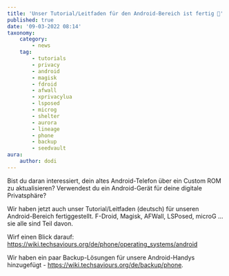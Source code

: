 ```yaml
---
title: 'Unser Tutorial/Leitfaden für den Android-Bereich ist fertig 🍻'
published: true
date: '09-03-2022 08:14'
taxonomy:
    category:
        - news
    tag:
        - tutorials
        - privacy
        - android
        - magisk
        - fdroid
        - afwall
        - xprivacylua
        - lsposed
        - microg
        - shelter
        - aurora
        - lineage
        - phone
        - backup
        - seedvault
aura:
    author: dodi
---
```


Bist du daran interessiert, dein altes Android-Telefon über ein Custom ROM zu aktualisieren? Verwendest du ein Android-Gerät für deine digitale Privatsphäre?

Wir haben jetzt auch unser Tutorial/Leitfaden (deutsch) für unseren Android-Bereich fertiggestellt.
F-Droid, Magisk, AFWall, LSPosed, microG ... sie alle sind Teil davon.

Wirf einen Blick darauf:
https://wiki.techsaviours.org/de/phone/operating_systems/android

Wir haben ein paar Backup-Lösungen für unsere Android-Handys hinzugefügt - https://wiki.techsaviours.org/de/backup/phone.